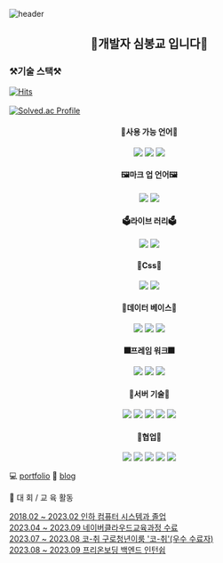  ![header](https://capsule-render.vercel.app/api?type=rounded&color=timeGradient&text=Welcome%20to%20Sim's%20GitHub%20&animation=twinkling&fontSize=40&fontAlignY=50&fontAlign=50&height=180)


  <div align=center>
    
## 👋개발자 심봉교 입니다👋  
 
  </div> 
  

### ⚒기술 스택⚒
[![Hits](https://hits.seeyoufarm.com/api/count/incr/badge.svg?url=https%3A%2F%2Fgithub.com%2Fbong94688&count_bg=%2379C83D&title_bg=%23555555&icon=&icon_color=%23E7E7E7&title=hits&edge_flat=false)](https://hits.seeyoufarm.com)	
</br>
[![Solved.ac Profile](http://mazassumnida.wtf/api/v2/generate_badge?boj=bong6260)](https://solved.ac/bong6260/)

  <div align=center>
 <h4>📒사용 가능 언어📒</h4>
<img src="https://img.shields.io/badge/java-007396?style=for-the-badge&logo=java&logoColor=white"> 
  <img src="https://img.shields.io/badge/python-3776AB?style=for-the-badge&logo=python&logoColor=white">
   <img src="https://img.shields.io/badge/javascript-F7DF1E?style=for-the-badge&logo=javascript&logoColor=black"> 
  <br>
    <h4>🖼마크 업 언어🖼</h4>
  <img src="https://img.shields.io/badge/html5-E34F26?style=for-the-badge&logo=html5&logoColor=white"> 
  <img src="https://img.shields.io/badge/css-1572B6?style=for-the-badge&logo=css3&logoColor=white"> 
<br>
  <h4>🗳라이브 러리🗳</h4>
  <img src="https://img.shields.io/badge/jquery-0769AD?style=for-the-badge&logo=jquery&logoColor=white">
  <img src="https://img.shields.io/badge/Socket.io-010101?style=for-the-badge&logo=Socket.io&logoColor=white">
<br>
  <h4>🎨Css🎨</h4>
  <img src="https://img.shields.io/badge/bootstrap-7952B3?style=for-the-badge&logo=bootstrap&logoColor=white">
  <img src="https://img.shields.io/badge/mui-0769AD?style=for-the-badge&logo=mui&logoColor=white">

  <br>
    <h4>🍳데이터 베이스🍳</h4>
  <img src="https://img.shields.io/badge/oracle-F80000?style=for-the-badge&logo=oracle&logoColor=white"> 
  <img src="https://img.shields.io/badge/mysql-4479A1?style=for-the-badge&logo=mysql&logoColor=white"> 
  <img src="https://img.shields.io/badge/redis-FF0000?style=for-the-badge&logo=redis&logoColor=white"> 

  <br>
    <h4>🎆프레임 워크🎆</h4>
  <img src="https://img.shields.io/badge/react-61DAFB?style=for-the-badge&logo=react&logoColor=black"> 
  <img src="https://img.shields.io/badge/node.js-339933?style=for-the-badge&logo=Node.js&logoColor=white">
  <img src="https://img.shields.io/badge/spring-6DB33F?style=for-the-badge&logo=spring&logoColor=white"> 
  <br>
  <h4>🎫서버 기술🎫</h4>
  <img src="https://img.shields.io/badge/linux-FCC624?style=for-the-badge&logo=linux&logoColor=black"> 
  <img src="https://img.shields.io/badge/NCP-GR?style=for-the-badge&logo=Naver&logoColor=white" >
  <img src="https://img.shields.io/badge/apache tomcat-F8DC75?style=for-the-badge&logo=apachetomcat&logoColor=white">
  <img src="https://img.shields.io/badge/Docker-2496ED?style=for-the-badge&logo=Docker&logoColor=white"/> 
  <img src="https://img.shields.io/badge/Jenkins-D24939?style=for-the-badge&logo=Jenkins&logoColor=white"/> 
  <br>
  <h4>👔협업👔</h4>
  <img src="https://img.shields.io/badge/github-181717?style=for-the-badge&logo=github&logoColor=white">
  <img src="https://img.shields.io/badge/git-F05032?style=for-the-badge&logo=git&logoColor=white">
  <img src="https://img.shields.io/badge/figma-F05032?style=for-the-badge&logo=figma&logoColor=white">
  <img src="https://img.shields.io/badge/jira-00F0FF?style=for-the-badge&logo=jira&logoColor=white">
  <img src="https://img.shields.io/badge/notion-181717?style=for-the-badge&logo=notion&logoColor=white">

  <br>
  
  </div>

💻 [portfolio](https://elastic-vanilla-3d4.notion.site/My-name-is-simbonggyo-452d7108974f4a8b8ff0c111c360d205?pvs=4)
📗 [blog](https://velog.io/@bong9468)

🥇 대 회 / 교 육 활동

[2018.02 ~ 2023.02 인하 컴퓨터 시스템과 졸업](https://github.com/bong94688)<br>
[2023.04 ~ 2023.09 네이버클라우드교육과정 수료](https://github.com/bong94688)<br>
[2023.07 ~ 2023.08 코-취 구로청년이룸 '코-취'(우수 수료자)](https://github.com/bong94688)<br>
[2023.08 ~ 2023.09 프리온보딩 백엔드 인턴쉽](https://github.com/bong94688)

